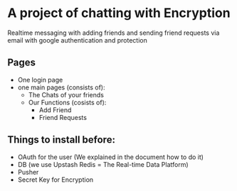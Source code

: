 # A project of chatting with Encryption

Realtime messaging with adding friends and sending friend requests via email with google authentication and protection

## Pages

- One login page
- one main pages (consists of):
  - The Chats of your friends
  - Our Functions (cosists of):
    - Add Friend
    - Friend Requests

## Things to install before:

- OAuth for the user (We explained in the document how to do it)
- DB (we use Upstash Redis = The Real-time Data Platform)
- Pusher
- Secret Key for Encryption
